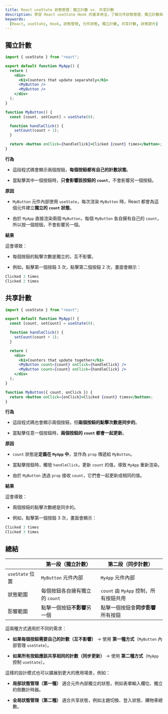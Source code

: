 ```yaml
---
title: React useState 狀態管理：獨立計數 vs. 共享計數
description: 學習 React useState Hook 的基本用法，了解元件狀態管理、獨立計數與共享計數的差異與實作方式
keywords:
  [React, useState, Hook, 狀態管理, 元件狀態, 獨立計數, 共享計數, 狀態提升]
---
```


## 獨立計數

```jsx
import { useState } from "react";

export default function MyApp() {
  return (
    <div>
      <h1>Counters that update separately</h1>
      <MyButton />
      <MyButton />
    </div>
  );
}

function MyButton() {
  const [count, setCount] = useState(0);

  function handleClick() {
    setCount(count + 1);
  }

  return <button onClick={handleClick}>Clicked {count} times</button>;
}
```

**行為**

- 這段程式碼會顯示兩個按鈕，**每個按鈕都有自己的計數狀態**。

- 當點擊其中一個按鈕時，**只會影響該按鈕的 `count`**，不會影響另一個按鈕。

**原因**

- `MyButton` 元件內部使用 `useState`，每次渲染 `MyButton` 時，React 都會為這個元件建立**獨立的 `count` 狀態**。

- 由於 `MyApp` 直接渲染兩個 `MyButton`，每個 `MyButton` 各自擁有自己的 `count`，所以按一個按鈕，不會影響另一個。

**結果**

這會導致：

- 每個按鈕的點擊次數是獨立的，互不影響。

- 例如，點擊第一個按鈕 3 次，點擊第二個按鈕 2 次，畫面會顯示：

```jsx
Clicked 3 times
Clicked 2 times
```

## 共享計數

```jsx
import { useState } from "react";

export default function MyApp() {
  const [count, setCount] = useState(0);

  function handleClick() {
    setCount(count + 1);
  }

  return (
    <div>
      <h1>Counters that update together</h1>
      <MyButton count={count} onClick={handleClick} />
      <MyButton count={count} onClick={handleClick} />
    </div>
  );
}

function MyButton({ count, onClick }) {
  return <button onClick={onClick}>Clicked {count} times</button>;
}
```

**行為**

- 這段程式碼也會顯示兩個按鈕，但**兩個按鈕的點擊次數是同步的**。

- 當點擊任意一個按鈕時，**兩個按鈕的 `count` 都會一起更新**。

**原因**

- `count` 狀態是**定義在 `MyApp` 中**，並作為 `prop` 傳遞給 `MyButton`。

- 當點擊按鈕時，觸發 `handleClick`，更新 `count` 的值，導致 `MyApp` 重新渲染。

- 由於 `MyButton` 透過 `prop` 接收 `count`，它們會一起更新成相同的值。

**結果**

這會導致：

- 兩個按鈕的點擊次數總是同步的。

- 例如，點擊第一個按鈕 3 次，畫面會顯示：

```jsx
Clicked 3 times
Clicked 3 times
```

## **總結**

|                 | 第一段（獨立計數）             | 第二段（同步計數）                    |
| --------------- | ------------------------------ | ------------------------------------- |
| `useState` 位置 | `MyButton` 元件內部            | `MyApp` 元件內部                      |
| 狀態範圍        | 每個按鈕各自擁有獨立的 `count` | `count` 由 `MyApp` 控制，所有按鈕共用 |
| 影響範圍        | 點擊一個按鈕**不影響**另一個   | 點擊一個按鈕會**同步影響**所有按鈕    |

這兩種方式適用於不同的需求：

- **如果每個按鈕需要自己的計數（互不影響）** → 使用 **第一種方式**（`MyButton` 內部管理 `useState`）。

- **如果所有按鈕應該共享相同的計數（同步更新）** → 使用 **第二種方式**（`MyApp` 控制 `useState`）。

這樣的設計模式也可以擴展到更大的應用場景，例如：

- **局部狀態管理（第一種）** 適合元件內部獨立的狀態，例如表單輸入欄位、獨立的倒數計時器。

- **全局狀態管理（第二種）** 適合共享狀態，例如主題切換、登入狀態、購物車總數。
